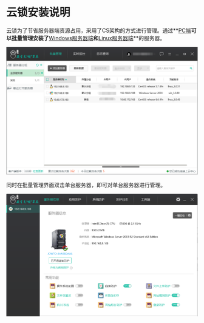 # 云锁安装说明
云锁为了节省服务器端资源占用，采用了CS架构的方式进行管理。通过**[PC端](/guide/install/PC.md)**可以批量管理安装了**[Windows服务器端](/guide/install/Windows.md)**和**[Linux服务器端](/guide/install/Linux.md)**的服务器。

![](/assets/installPC04.png)

同时在批量管理界面双击单台服务器，即可对单台服务器进行管理。

![](/assets/installPC05.png)


